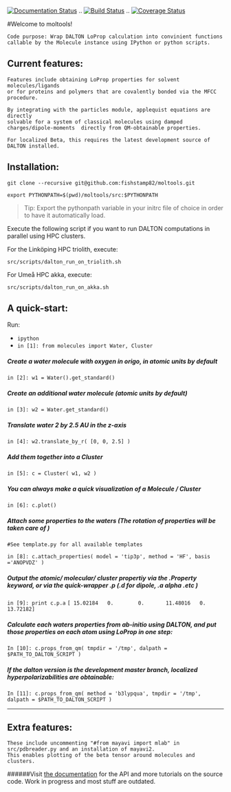 [![Documentation Status](https://readthedocs.org/projects/moltools/badge/?version=latest)](https://readthedocs.org/projects/moltools/?badge=latest)
..	[![Build Status](https://travis-ci.org/fishstamp82/dalton_tools.svg?branch=master)](https://travis-ci.org/fishstamp82/dalton_tools)
..	[![Coverage Status](https://img.shields.io/coveralls/fishstamp82/dalton_tools.svg)](https://coveralls.io/r/fishstamp82/dalton_tools?branch=master)

#Welcome to moltools!

	Code purpose: Wrap DALTON LoProp calculation into convinient functions
	callable by the Molecule instance using IPython or python scripts.

## Current features:

	Features include obtaining LoProp properties for solvent molecules/ligands 
	or for proteins and polymers that are covalently bonded via the MFCC procedure.

	By integrating with the particles module, applequist equations are directly 
	solvable for a system of classical molecules using damped 
	charges/dipole-moments 	directly from QM-obtainable properties.

	For localized Beta, this requires the latest development source of 
	DALTON installed.

## Installation:

`git clone --recursive git@github.com:fishstamp82/moltools.git`

`export PYTHONPATH=$(pwd)/moltools/src:$PYTHONPATH`

> Tip: Export the pythonpath variable in your initrc file of choice in order to have it automatically load.


Execute the following script if you want to run DALTON computations in parallel using HPC clusters.

For the Linköping HPC triolith, execute:

`src/scripts/dalton_run_on_triolith.sh`

For Umeå HPC akka, execute:

`src/scripts/dalton_run_on_akka.sh`


## A quick-start:

Run:

* `ipython`
* `in [1]: from molecules import Water, Cluster`

##### Create a water molecule with oxygen in origo, in atomic units by default
`in [2]: w1 = Water().get_standard()`

##### Create an additional water molecule (atomic units by default)
`in [3]: w2 = Water.get_standard()`

##### Translate water 2 by 2.5 AU in the z-axis
`in [4]: w2.translate_by_r( [0, 0, 2.5] )`

##### Add them together into a Cluster
`in [5]: c = Cluster( w1, w2 )`

##### You can always make a quick visualization of a Molecule / Cluster
`in [6]: c.plot()`

##### Attach some properties to the waters (The rotation of properties will be taken care of )

`#See template.py for all available templates`

`in [8]: c.attach_properties( model = 'tip3p', method = 'HF', basis ='ANOPVDZ' )`

##### Output the atomic/ molecular/ cluster propertiy via the .Property keyword, or via the quick-wrapper .p (.d for dipole, .a alpha .etc )

`in [9]: print c.p.a`
`[ 15.02184   0.        0.       11.48016   0.       13.72182]`

##### Calculate each waters properties from ab-initio using DALTON, and put those properties on each atom using LoProp in one step:

`In [10]: c.props_from_qm( tmpdir = '/tmp', dalpath = $PATH_TO_DALTON_SCRIPT )`

##### If the dalton version is the development master branch, localized hyperpolarizabilities are obtainable:

`In [11]: c.props_from_qm( method = 'b3lypqua', tmpdir = '/tmp', dalpath = $PATH_TO_DALTON_SCRIPT )`

******


## Extra features:

	These include uncommenting "#from mayavi import mlab" in 
	src/pdbreader.py and an installation of mayavi2.
	This enables plotting of the beta tensor around molecules and clusters.


######Visit [the documentation](http://moltools.readthedocs.org/en/latest) for the API and more tutorials on the source code. Work in progress and most stuff are outdated.


